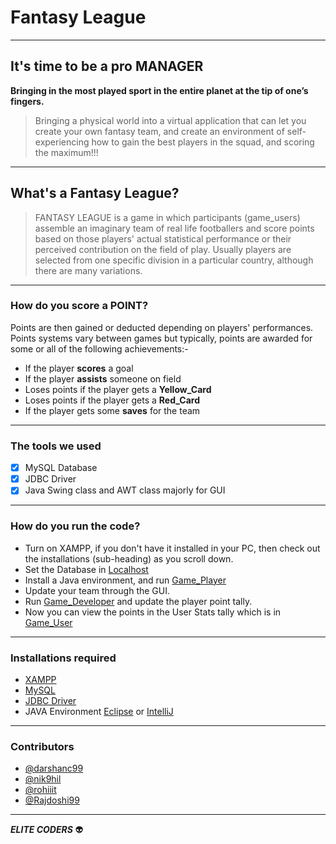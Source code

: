 # Fantasy League
- - - -
## It's time to be a pro MANAGER
**Bringing in the most played sport in the entire planet at the tip of one’s fingers.**
>Bringing a physical world into a virtual application that can let you create your own fantasy team, and create an environment of self-experiencing how to gain the best players in the squad, and scoring the maximum!!!
- - - -
## What's a Fantasy League?
>FANTASY LEAGUE is a game in which participants (game_users) assemble an imaginary team of real life footballers and score points based on those players' actual statistical performance or their perceived contribution on the field of play.	Usually players are selected from one specific division in a particular country, although there are many variations. 
- - - -
### How do you score a POINT?
Points are then gained or deducted depending on players' performances. 
Points systems vary between games but typically, points are awarded for some or all of the following achievements:-

* If the player **scores** a goal
* If the player **assists** someone on field
* Loses points if the player gets a **Yellow_Card**
* Loses points if the player gets a **Red_Card**
* If the player gets some **saves** for the team
- - - -
### The tools we used
- [x] MySQL Database
- [x] JDBC Driver
- [x] Java Swing class and AWT class majorly for GUI
- - - -
### How do you run the code?
* Turn on XAMPP, if you don't have it installed in your PC, then check out the installations (sub-heading) as you scroll down.
* Set the Database in [Localhost](https://localhoast/phpmyadmin/)
* Install a Java environment, and run [Game_Player](https://github.com/darshanc99/Fantasy-League/blob/master/Code/ButtonImageExample.java)
* Update your team through the GUI.
* Run [Game_Developer](https://github.com/darshanc99/Fantasy-League/blob/master/Code/user.java) and update the player point tally.
* Now you can view the points in the User Stats tally which is in [Game_User](https://github.com/darshanc99/Fantasy-League/blob/master/Code/ButtonImageExample.java)
- - - -
### Installations required
- [XAMPP](https://www.apachefriends.org/download.html)
- [MySQL](https://dev.mysql.com/downloads/installer/)
- [JDBC Driver](https://dev.mysql.com/downloads/connector/j/)
- JAVA Environment [Eclipse](https://www.eclipse.org/downloads/) or [IntelliJ](https://www.jetbrains.com/idea/download/)
- - - -
### Contributors
- [@darshanc99](https://github.com/darshanc99)
- [@nik9hil](https://github.com/nik9hil)
- [@rohiiit](https://github.com/rohiiit)
- [@Rajdoshi99](https://github.com/Rajdoshi99)
- - - -
***ELITE CODERS*** :alien:
